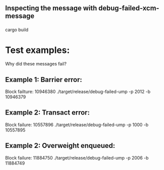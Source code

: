## Inspecting the message with debug-failed-xcm-message

###

cargo build

# Test examples:

Why did these messages fail?

## Example 1: Barrier error:

Block failture: 10946380
./target/release/debug-failed-ump -p 2012 -b 10946379

## Example 2: Transact error:

Block failure: 10557896
./target/release/debug-failed-ump -p 1000 -b 10557895

## Example 2: Overweight enqueued:

Block failure: 11884750
./target/release/debug-failed-ump -p 2006 -b 11884749
